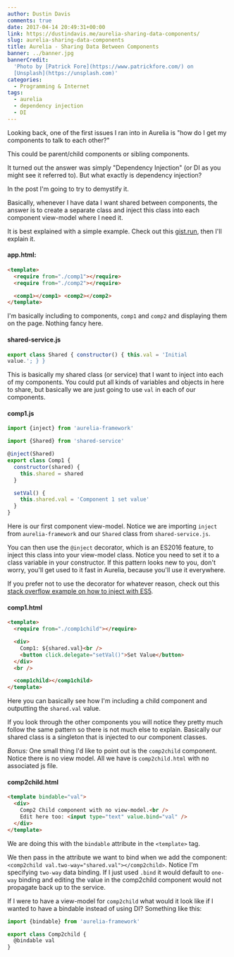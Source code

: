 ```yaml
---
author: Dustin Davis
comments: true
date: 2017-04-14 20:49:31+00:00
link: https://dustindavis.me/aurelia-sharing-data-components/
slug: aurelia-sharing-data-components
title: Aurelia - Sharing Data Between Components
banner: ../banner.jpg
bannerCredit:
  'Photo by [Patrick Fore](https://www.patrickfore.com/) on
  [Unsplash](https://unsplash.com)'
categories:
  - Programming & Internet
tags:
  - aurelia
  - dependency injection
  - DI
---
```


Looking back, one of the first issues I ran into in Aurelia is "how do I get my
components to talk to each other?"

This could be parent/child components or sibling components.

It turned out the answer was simply "Dependency Injection" (or DI as you might
see it referred to). But what exactly is dependency injection?

In the post I'm going to try to demystify it.

Basically, whenever I have data I want shared between components, the answer is
to create a separate class and inject this class into each component view-model
where I need it.

It is best explained with a simple example. Check out this
[gist.run](https://gist.run/?id=060f4d1db4bf7679af00296c0fdd8e5b), then I'll
explain it.

#### app.html:

```html
<template>
  <require from="./comp1"></require>
  <require from="./comp2"></require>

  <comp1></comp1> <comp2></comp2>
</template>
```

I'm basically including to components, `comp1` and `comp2` and displaying them
on the page. Nothing fancy here.

#### shared-service.js

```js
export class Shared { constructor() { this.val = 'Initial
value.'; } }
```

This is basically my shared class (or service) that I want to inject into each
of my components. You could put all kinds of variables and objects in here to
share, but basically we are just going to use `val` in each of our components.

#### comp1.js

```js
import {inject} from 'aurelia-framework'

import {Shared} from 'shared-service'

@inject(Shared)
export class Comp1 {
  constructor(shared) {
    this.shared = shared
  }

  setVal() {
    this.shared.val = 'Component 1 set value'
  }
}
```

Here is our first component view-model. Notice we are importing `inject` from
`aurelia-framework` and our `Shared` class from `shared-service.js`.

You can then use the `@inject` decorator, which is an ES2016 feature, to inject
this class into your view-model class. Notice you need to set it to a class
variable in your constructor. If this pattern looks new to you, don't worry,
you'll get used to it fast in Aurelia, because you'll use it everywhere.

If you prefer not to use the decorator for whatever reason, check out this
[stack overflow example on how to inject with ES5](http://stackoverflow.com/questions/39122600/how-to-inject-dependencies-in-aurelia-without-using-es6-class-feature).

#### comp1.html

```html
<template>
  <require from="./comp1child"></require>

  <div>
    Comp1: ${shared.val}<br />
    <button click.delegate="setVal()">Set Value</button>
  </div>
  <br />

  <comp1child></comp1child>
</template>
```

Here you can basically see how I'm including a child component and outputting
the `shared.val` value.

If you look through the other components you will notice they pretty much follow
the same pattern so there is not much else to explain. Basically our shared
class is a singleton that is injected to our component classes.

_Bonus:_ One small thing I'd like to point out is the `comp2child` component.
Notice there is no view model. All we have is `comp2child.html` with no
associated js file.

#### comp2child.html

```html
<template bindable="val">
  <div>
    Comp2 Child component with no view-model.<br />
    Edit here too: <input type="text" value.bind="val" />
  </div>
</template>
```

We are doing this with the `bindable` attribute in the `<template>` tag.

We then pass in the attribute we want to bind when we add the component:
`<comp2child val.two-way="shared.val"></comp2child>`. Notice I'm specifying
`two-way` data binding. If I just used `.bind` it would default to `one-way`
binding and editing the value in the comp2child component would not propagate
back up to the service.

If I were to have a view-model for `comp2child` what would it look like if I
wanted to have a bindable instead of using DI? Something like this:

```js
import {bindable} from 'aurelia-framework'

export class Comp2child {
  @bindable val
}
```
